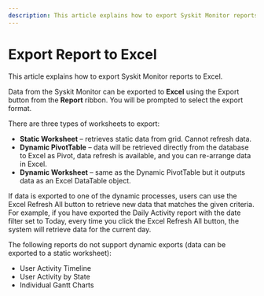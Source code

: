 ```yaml
---
description: This article explains how to export Syskit Monitor reports to Excel.
---
```


# Export Report to Excel

This article explains how to export Syskit Monitor reports to Excel.

Data from the Syskit Monitor can be exported to **Excel** using the Export button from the **Report** ribbon. You will be prompted to select the export format.

There are three types of worksheets to export:

* **Static Worksheet** – retrieves static data from grid. Cannot refresh data.
* **Dynamic PivotTable** – data will be retrieved directly from the database to Excel as Pivot, data refresh is available, and you can re-arrange data in Excel.
* **Dynamic Worksheet** – same as the Dynamic PivotTable but it outputs data as an Excel DataTable object.

If data is exported to one of the dynamic processes, users can use the Excel Refresh All button to retrieve new data that matches the given criteria. For example, if you have exported the Daily Activity report with the date filter set to Today, every time you click the Excel Refresh All button, the system will retrieve data for the current day.

The following reports do not support dynamic exports \(data can be exported to a static worksheet\):

* User Activity Timeline
* User Activity by State
* Individual Gantt Charts

